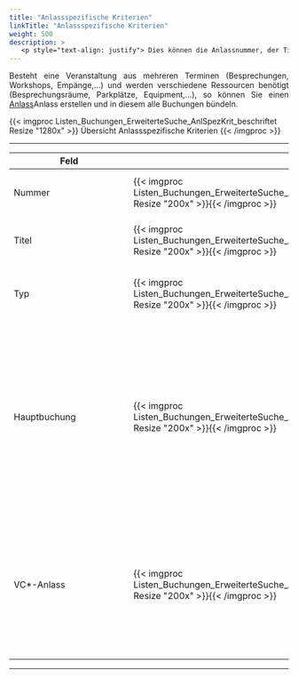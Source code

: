 ```yaml
---
title: "Anlassspezifische Kriterien"
linkTitle: "Anlassspezifische Kriterien"
weight: 500
description: >
   <p style="text-align: justify"> Dies können die Anlassnummer, der Titel des Anlasses oder der Anlasstyp sein. </p>
---
```

<p style="text-align: justify"> Besteht eine Veranstaltung aus mehreren Terminen (Besprechungen, Workshops, Empänge,...) und werden verschiedene Ressourcen benötigt (Besprechungsräume, Parkplätze, Equipment,...), so können Sie einen <a href="/buchen/">Anlass</a>Anlass erstellen und in diesem alle Buchungen bündeln. </p>
<!-- Link Anlass erstellen  -->

{{< imgproc Listen_Buchungen_ErweiterteSuche_AnlSpezKrit_beschriftet Resize "1280x" >}}
Übersicht Anlassspezifische Kriterien
{{< /imgproc >}}

---
|<div style="width:200px">Feld</div>|<div style="width:200px"></div>|Funkion|
|---|---|---|
|Nummer|{{< imgproc Listen_Buchungen_ErweiterteSuche_AnlSpezKrit_Nr Resize "200x" >}}{{< /imgproc >}}|Hier können Sie die individuelle Anlassnummer eintragen.| 
|Titel|{{< imgproc Listen_Buchungen_ErweiterteSuche_AnlSpezKrit_Titel Resize "200x" >}}{{< /imgproc >}}|Hier können sie den Titel des Anlasses eintragen.*|
|Typ|{{< imgproc Listen_Buchungen_ErweiterteSuche_AnlSpezKrit_Typ Resize "200x" >}}{{< /imgproc >}}|Aus dem Dropdown Menü können Sie den Anlasstyp auswählen|
|Hauptbuchung|{{< imgproc Listen_Buchungen_ErweiterteSuche_AnlSpezKrit_HauptBG Resize "200x" >}}{{< /imgproc >}}|<p style="text-align: justify"> In der Standardansicht werden Haupt- und Nebenbucungen zusammen angezeigt. Hier können Sie filtern, ob Sie nur Buchungen aus einer Hauptbuchung oder aus einer Nebenbuchung listen wollen. </p>|
|VC*-Anlass|{{< imgproc Listen_Buchungen_ErweiterteSuche_AnlSpezKrit_VC Resize "200x" >}}{{< /imgproc >}}|**Alle** <br/> **Nur Anlässe mit VC:** </br> Zeigt nur Buchungen mit einem Anlass mit VC <br/> **Nur Anlässe ohne VC:** </br> zeigt nur Buchungen mit einem Anlass ohne VC|
---